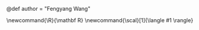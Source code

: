 <!-----------------------------------------------------
Add here global page variables to use throughout your
website.
------------------------------------------------------->
@def author = "Fengyang Wang"

<!-----------------------------------------------------
Add here global latex commands to use throughout your
pages. It can be math commands but does not need to be.
For instance:
* \newcommand{\phrase}{This is a long phrase to copy.}
------------------------------------------------------->
\newcommand{\R}{\mathbf R}
\newcommand{\scal}[1]{\langle #1 \rangle}
